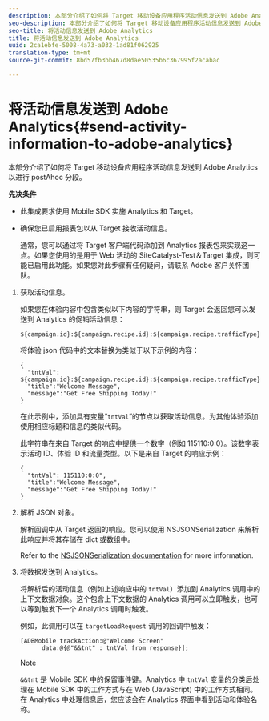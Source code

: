 ```yaml
---
description: 本部分介绍了如何将 Target 移动设备应用程序活动信息发送到 Adobe Analytics 以进行 postAhoc 分段。
seo-description: 本部分介绍了如何将 Target 移动设备应用程序活动信息发送到 Adobe Analytics 以进行 postAhoc 分段。
seo-title: 将活动信息发送到 Adobe Analytics
title: 将活动信息发送到 Adobe Analytics
uuid: 2ca1ebfe-5008-4a73-a032-1ad81f062925
translation-type: tm+mt
source-git-commit: 8bd57fb3bb467d8dae50535b6c367995f2acabac

---
```



# 将活动信息发送到 Adobe Analytics{#send-activity-information-to-adobe-analytics}

本部分介绍了如何将 Target 移动设备应用程序活动信息发送到 Adobe Analytics 以进行 postAhoc 分段。

**先决条件**

* 此集成要求使用 Mobile SDK 实施 Analytics 和 Target。
* 确保您已启用报表包以从 Target 接收活动信息。

   通常，您可以通过将 Target 客户端代码添加到 Analytics 报表包来实现这一点。如果您使用的是用于 Web 活动的 SiteCatalyst-Test＆Target 集成，则可能已启用此功能。如果您对此步骤有任何疑问，请联系 Adobe 客户关怀团队。

1. 获取活动信息。

   如果您在体验内容中包含类似以下内容的字符串，则 Target 会返回您可以发送到 Analytics 的促销活动信息：

   ```
   ${campaign.id}:${campaign.recipe.id}:${campaign.recipe.trafficType}
   ```

   将体验 json 代码中的文本替换为类似于以下示例的内容：

   ```
   { 
     "tntVal": ${campaign.id}:${campaign.recipe.id}:${campaign.recipe.trafficType}", 
     "title":"Welcome Message", 
     "message":"Get Free Shipping Today!" 
   }
   ```

   在此示例中，添加具有变量“`tntVal`”的节点以获取活动信息。为其他体验添加使用相应标题和信息的类似代码。

   此字符串在来自 Target 的响应中提供一个数字（例如 115110:0:0）。该数字表示活动 ID、体验 ID 和流量类型。以下是来自 Target 的响应示例：

   ```
   { 
     "tntVal": 115110:0:0", 
     "title":"Welcome Message", 
     "message":"Get Free Shipping Today!" 
   }
   ```

1. 解析 JSON 对象。

   解析回调中从 Target 返回的响应。您可以使用 NSJSONSerialization 来解析此响应并将其存储在 dict 或数组中。

   Refer to the [NSJSONSerialization documentation](https://developer.apple.com/library/ios/documentation/Foundation/Reference/NSJSONSerialization_Class/#//apple_ref/occ/clm/NSJSONSerialization/JSONObjectWithData:options:error) for more information.
1. 将数据发送到 Analytics。

   将解析后的活动信息（例如上述响应中的 `tntVal`）添加到 Analytics 调用中的上下文数据对象。这个包含上下文数据的 Analytics 调用可以立即触发，也可以等到触发下一个 Analytics 调用时触发。

   例如，此调用可以在 `targetLoadRequest` 调用的回调中触发：

   ```
   [ADBMobile trackAction:@"Welcome Screen"  
         data:@{@"&&tnt" : tntVal from response}];
   ```

   >[!NOTE]
   >
   >`&&tnt` 是 Mobile SDK 中的保留事件键。Analytics 中 `tntVal` 变量的分类后处理在 Mobile SDK 中的工作方式与在 Web (JavaScript) 中的工作方式相同。在 Analytics 中处理信息后，您应该会在 Analytics 界面中看到活动和体验名称。

